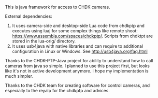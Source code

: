 This is java framework for access to CHDK cameras.

External dependencies:

1. It uses camera-side and desktop-side Lua code from chdkptp and executes using luaj for some complex things like remote shoot: https://www.assembla.com/spaces/chdkptp/. Scripts from chdktpt are stored in the lua-orig/ directory.
2. It uses usb4java with native libraries and can require to additional configuration in Linux or Windows. See http://usb4java.org/faq.html

Thanks to the CHDK-PTP-Java project for ability to understand how to call cameras from java so simple. I planned to use this project first, but looks like it's not in active development anymore. I hope my implementation is much simpler.

Thanks to the CHDK team for creating software for control cameras, and especially to the reyalp for the chdkptp and advices.
